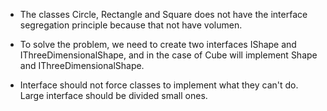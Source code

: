 
* The classes Circle, Rectangle and Square does not have the interface segregation principle
because that not have volumen.

* To solve the problem, we need to create two interfaces IShape and IThreeDimensionalShape,
and in the case of Cube will implement Shape and IThreeDimensionalShape.

* Interface should not force classes to implement what they can't do. 
Large interface should be divided small ones.
